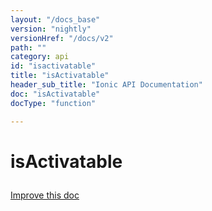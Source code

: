```yaml
---
layout: "/docs_base"
version: "nightly"
versionHref: "/docs/v2"
path: ""
category: api
id: "isactivatable"
title: "isActivatable"
header_sub_title: "Ionic API Documentation"
doc: "isActivatable"
docType: "function"

---
```










<h1 class="api-title">
<a class="anchor" name="is-activatable" href="#is-activatable"></a>

isActivatable






</h1>

<a class="improve-v2-docs" href="http://github.com/driftyco/ionic/edit/2.0//ionic/components/tap-click/tap-click.ts#L191">
Improve this doc
</a>







<!-- @usage tag -->


<!-- @property tags -->



<!-- instance methods on the class --><!-- related link --><!-- end content block -->


<!-- end body block -->


